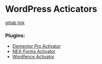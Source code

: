# WordPress Acticators

[gitlab link](https://gitlab.com/wp-activators)

### Plugins:
- [Elementor Pro Activator](https://github.com/wp-activators/elementor-pro-activator)
- [NEX-Forms Activator](https://github.com/wp-activators/nex-forms-activator)
- [Wordfence Activator](https://github.com/wp-activators/wordfence-activator)
